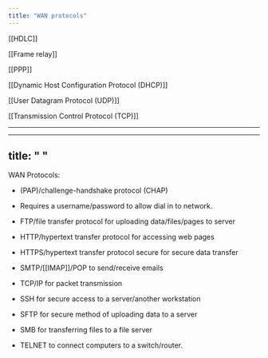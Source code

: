 ```yaml
---
title: "WAN protocols"
---
```

[[HDLC]]  

[[Frame relay]]  
 
 [[PPP]]

[[Dynamic Host Configuration Protocol (DHCP)]]

[[User Datagram Protocol (UDP)]]

[[Transmission Control Protocol (TCP)]]

---
---
title: " "
--- 
WAN Protocols: 

- (PAP)/challenge-handshake protocol (CHAP)
- Requires a username/password to allow dial in to network.

- FTP/file transfer protocol for uploading data/files/pages to server

- HTTP/hypertext transfer protocol for accessing web pages

- HTTPS/hypertext transfer protocol secure for secure data transfer

- SMTP/[[IMAP]]/POP to send/receive emails

- TCP/IP for packet transmission

- SSH for secure access to a server/another workstation

- SFTP for secure method of uploading data to a server

- SMB for transferring files to a file server

- TELNET to connect computers to a switch/router. 

